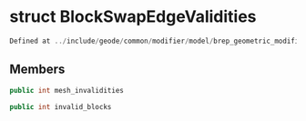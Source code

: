 # struct BlockSwapEdgeValidities

```cpp
Defined at ../include/geode/common/modifier/model/brep_geometric_modifier_simulation.h#52
```

## Members

```cpp
public int mesh_invalidities

```

```cpp
public int invalid_blocks

```



